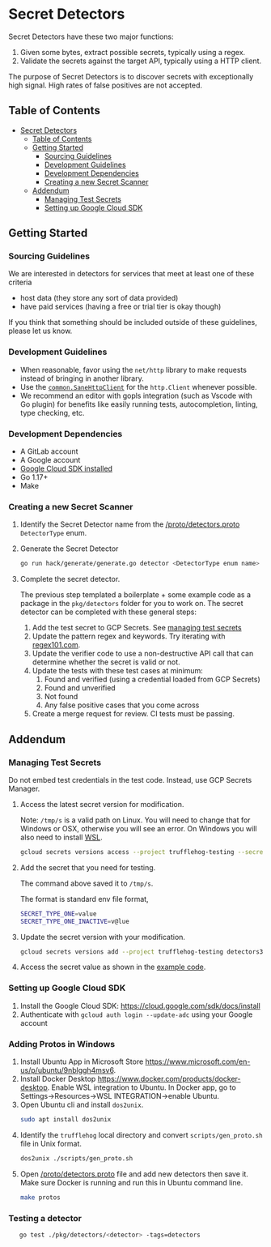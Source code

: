 # Secret Detectors

Secret Detectors have these two major functions:

1. Given some bytes, extract possible secrets, typically using a regex.
2. Validate the secrets against the target API, typically using a HTTP client.

The purpose of Secret Detectors is to discover secrets with exceptionally high signal. High rates of false positives are not accepted.

## Table of Contents

- [Secret Detectors](#secret-detectors)
  - [Table of Contents](#table-of-contents)
  - [Getting Started](#getting-started)
    - [Sourcing Guidelines](#sourcing-guidelines)
    - [Development Guidelines](#development-guidelines)
    - [Development Dependencies](#development-dependencies)
    - [Creating a new Secret Scanner](#creating-a-new-secret-detector)
  - [Addendum](#addendum)
    - [Managing Test Secrets](#managing-test-secrets)
    - [Setting up Google Cloud SDK](#setting-up-google-cloud-sdk)

## Getting Started

### Sourcing Guidelines

We are interested in detectors for services that meet at least one of these criteria
- host data (they store any sort of data provided)
- have paid services (having a free or trial tier is okay though)

If you think that something should be included outside of these guidelines, please let us know.

### Development Guidelines

- When reasonable, favor using the `net/http` library to make requests instead of bringing in another library.
- Use the [`common.SaneHttpClient`](pkg/common/http.go) for the `http.Client` whenever possible.
- We recommend an editor with gopls integration (such as Vscode with Go plugin) for benefits like easily running tests, autocompletion, linting, type checking, etc.

### Development Dependencies

- A GitLab account
- A Google account
- [Google Cloud SDK installed](#setting-up-google-cloud-sdk)
- Go 1.17+
- Make

### Creating a new Secret Scanner

1. Identify the Secret Detector name from the [/proto/detectors.proto](/proto/detectors.proto) `DetectorType` enum.

2. Generate the Secret Detector

   ```bash
   go run hack/generate/generate.go detector <DetectorType enum name>
   ```

3. Complete the secret detector.

   The previous step templated a boilerplate + some example code as a package in the `pkg/detectors` folder for you to work on.
   The secret detector can be completed with these general steps:

   1. Add the test secret to GCP Secrets. See [managing test secrets](#managing-test-secrets)
   2. Update the pattern regex and keywords. Try iterating with [regex101.com](http://regex101.com/).
   3. Update the verifier code to use a non-destructive API call that can determine whether the secret is valid or not.
   4. Update the tests with these test cases at minimum:
      1. Found and verified (using a credential loaded from GCP Secrets)
      2. Found and unverified
      3. Not found
      4. Any false positive cases that you come across
   5. Create a merge request for review. CI tests must be passing.

## Addendum

### Managing Test Secrets

Do not embed test credentials in the test code. Instead, use GCP Secrets Manager.

1. Access the latest secret version for modification.

   Note: `/tmp/s` is a valid path on Linux. You will need to change that for Windows or OSX, otherwise you will see an error. On Windows you will also need to install [WSL](https://docs.microsoft.com/en-us/windows/wsl/install).

   ```bash
   gcloud secrets versions access --project trufflehog-testing --secret detectors3 latest > /tmp/s
   ```

2. Add the secret that you need for testing.

   The command above saved it to `/tmp/s`.

   The format is standard env file format,

   ```bash
   SECRET_TYPE_ONE=value
   SECRET_TYPE_ONE_INACTIVE=v@lue
   ```

3. Update the secret version with your modification.

   ```bash
   gcloud secrets versions add --project trufflehog-testing detectors3 --data-file /tmp/s
   ```

4. Access the secret value as shown in the [example code](pkg/detectors/heroku/heroku_test.go).

### Setting up Google Cloud SDK

1. Install the Google Cloud SDK: https://cloud.google.com/sdk/docs/install
2. Authenticate with `gcloud auth login --update-adc` using your Google account

### Adding Protos in Windows

1. Install Ubuntu App in Microsoft Store https://www.microsoft.com/en-us/p/ubuntu/9nblggh4msv6.
2. Install Docker Desktop https://www.docker.com/products/docker-desktop. Enable WSL integration to Ubuntu. In Docker app, go to Settings->Resources->WSL INTEGRATION->enable Ubuntu.
3. Open Ubuntu cli and install `dos2unix`.
   ```bash
   sudo apt install dos2unix
   ```
4. Identify the `trufflehog` local directory and convert `scripts/gen_proto.sh` file in Unix format.
   ```bash
   dos2unix ./scripts/gen_proto.sh
   ```
5. Open [/proto/detectors.proto](/proto/detectors.proto) file and add new detectors then save it. Make sure Docker is running and run this in Ubuntu command line.
   ```bash
   make protos
   ```
### Testing a detector
```bash
   go test ./pkg/detectors/<detector> -tags=detectors
   ```

